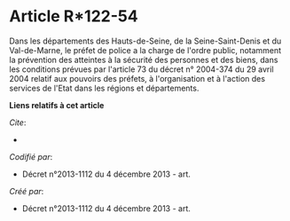 # Article R*122-54 

Dans les départements des Hauts-de-Seine, de la Seine-Saint-Denis et du Val-de-Marne, le préfet de police a la charge de
l'ordre public, notamment la prévention des atteintes à la sécurité des personnes et des biens, dans les conditions prévues
par l'article 73 du décret n° 2004-374 du 29 avril 2004 relatif aux pouvoirs des préfets, à l'organisation et à l'action des
services de l'Etat dans les régions et départements.

**Liens relatifs à cet article**

_Cite_:

  - 

_Codifié par_:

  - Décret n°2013-1112 du 4 décembre 2013 - art.

_Créé par_:

  - Décret n°2013-1112 du 4 décembre 2013 - art.
